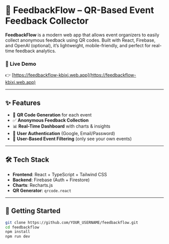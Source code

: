# 📱 FeedbackFlow – QR-Based Event Feedback Collector

**FeedbackFlow** is a modern web app that allows event organizers to easily collect anonymous feedback using QR codes. Built with React, Firebase, and OpenAI (optional), it’s lightweight, mobile-friendly, and perfect for real-time feedback analytics.

### 🔗 Live Demo
👉 [https://feedbackflow-kbixj.web.app](https://feedbackflow-kbixj.web.app)

---

## ✨ Features

- 📲 **QR Code Generation** for each event
- ✅ **Anonymous Feedback Collection**
- 📊 **Real-Time Dashboard** with charts & insights
- 👤 **User Authentication** (Google, Email/Password)
- 🔐 **User-Based Event Filtering** (only see your own events)

---

## 🛠️ Tech Stack

- **Frontend**: React + TypeScript + Tailwind CSS
- **Backend**: Firebase (Auth + Firestore)
- **Charts**: Recharts.js
- **QR Generator**: `qrcode.react`

---

## 🚀 Getting Started

```bash
git clone https://github.com/YOUR_USERNAME/feedbackflow.git
cd feedbackflow
npm install
npm run dev
